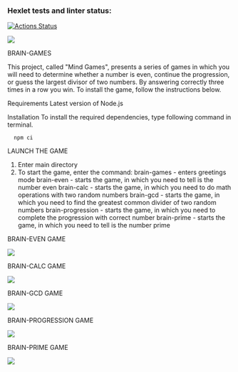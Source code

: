 ### Hexlet tests and linter status:
[![Actions Status](https://github.com/Volandgrom80/frontend-project-44/actions/workflows/hexlet-check.yml/badge.svg)](https://github.com/Volandgrom80/frontend-project-44/actions)

<a href="https://codeclimate.com/github/Volandgrom80/frontend-project-44/maintainability"><img src="https://api.codeclimate.com/v1/badges/567549e47b919cd0b60d/maintainability" /></a>

BRAIN-GAMES

This project, called "Mind Games", presents a series of games in which you will need to determine whether a number is even, continue the progression, or guess the largest divisor of two numbers. By answering correctly three times in a row you win. To install the game, follow the instructions below.

Requirements
Latest version of Node.js

Installation
To install the required dependencies, type following command in terminal.

      npm ci


LAUNCH THE GAME
1. Enter main directory
2. To start the game, enter the command:
      brain-games - enters greetings mode
      brain-even - starts the game, in which you need to tell is the number even
      brain-calc - starts the game, in which you need to do math operations with two random numbers
      brain-gcd - starts the game, in which you need to find the greatest common divider of two random numbers
      brain-progression - starts the game, in which you need to complete the progression with correct number
      brain-prime - starts the game, in which you need to tell is the number prime      

BRAIN-EVEN GAME

<a href="https://asciinema.org/a/ACpmc9dT3k0ELRSaDZawgVyFx" target="_blank"><img src="https://asciinema.org/a/ACpmc9dT3k0ELRSaDZawgVyFx.svg" /></a>

BRAIN-CALC GAME

<a href="https://asciinema.org/a/ZPAIInRAbXxObXMyD60W5YNwX" target="_blank"><img src="https://asciinema.org/a/ZPAIInRAbXxObXMyD60W5YNwX.svg" /></a>

BRAIN-GCD GAME

<a href="https://asciinema.org/a/VA6d4b6QXfpidrVwYQkXuLdJ8" target="_blank"><img src="https://asciinema.org/a/VA6d4b6QXfpidrVwYQkXuLdJ8.svg" /></a>

BRAIN-PROGRESSION GAME

<a href="https://asciinema.org/a/vVOwjG3XDfb05VHiXVm2vR5dn" target="_blank"><img src="https://asciinema.org/a/vVOwjG3XDfb05VHiXVm2vR5dn.svg" /></a>

BRAIN-PRIME GAME

<a href="https://asciinema.org/a/HMNhVZOH0K5JDLIA8nYS2XcoW" target="_blank"><img src="https://asciinema.org/a/HMNhVZOH0K5JDLIA8nYS2XcoW.svg" /></a>
                                                                                                                                                                                                        